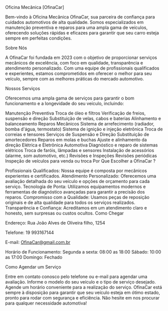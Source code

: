 Oficina Mecânica [OfinaCar]

Bem-vindo à Oficina Mecânica OfinaCar, sua parceira de confiança para cuidados automotivos de alta qualidade. Somos especializados em manutenção preventiva e reparos para uma ampla gama de veículos, oferecendo soluções rápidas e eficazes para garantir que seu carro esteja sempre em perfeitas condições.

Sobre Nós

A OfinaCar foi fundada em 2023 com o objetivo de proporcionar serviços mecânicos de excelência, com foco em qualidade, transparência e atendimento personalizado. Com uma equipe de profissionais qualificados e experientes, estamos comprometidos em oferecer o melhor para seu veículo, sempre com as melhores práticas do mercado automotivo.

Nossos Serviços

Oferecemos uma ampla gama de serviços para garantir o bom funcionamento e a longevidade do seu veículo, incluindo:

Manutenção Preventiva
Troca de óleo e filtros
Verificação de freios, suspensão e direção
Substituição de velas, cabos e baterias
Alinhamento e balanceamento
Reparos Mecânicos
Sistema de arrefecimento (radiador, bomba d'água, termostato)
Sistema de ignição e injeção eletrônica
Troca de correias e tensores
Serviços de Suspensão e Direção
Substituição de amortecedores
Reparos em molas e buchas
Ajuste e alinhamento da direção
Elétrica e Eletrônica Automotiva
Diagnóstico e reparo de sistemas elétricos
Troca de faróis, lâmpadas e sensores
Instalação de acessórios (alarme, som automotivo, etc.)
Revisões e Inspeções
Revisões periódicas
Inspeção de veículos para venda ou troca
Por Que Escolher a OfinaCar ?

Profissionais Qualificados: Nossa equipe é composta por mecânicos experientes e certificados.
Atendimento Personalizado: Oferecemos uma avaliação detalhada do seu veículo e opções de orçamento para cada serviço.
Tecnologia de Ponta: Utilizamos equipamentos modernos e ferramentas de diagnóstico avançadas para garantir a precisão dos reparos.
Compromisso com a Qualidade: Usamos peças de reposição originais e de alta qualidade para todos os serviços realizados.
Transparência e Confiança: Acreditamos em um atendimento claro e honesto, sem surpresas ou custos ocultos.
Como Chegar

Endereço:
Rua João Alves de Oliveira filho, 1254

Telefone:
19 993167144

E-mail:
OfinaCar@gmail.com.br

Horário de Funcionamento:
Segunda a sexta: 08:00 as 18:00
Sábado: 10:00 as 17:00
Domingo: Fechado

Como Agendar um Serviço

Entre em contato conosco pelo telefone ou e-mail para agendar uma avaliação.
Informe o modelo do seu veículo e o tipo de serviço desejado.
Agende um horário conveniente para a realização do serviço.
OfinaCar está sempre à disposição para garantir que seu veículo esteja em ótimo estado, pronto para rodar com segurança e eficiência. Não hesite em nos procurar para qualquer necessidade automotiva!
